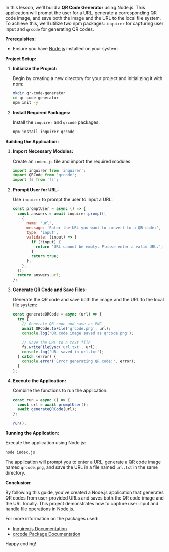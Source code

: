 In this lesson, we'll build a **QR Code Generator** using Node.js. This application will prompt the user for a URL, generate a corresponding QR code image, and save both the image and the URL to the local file system. To achieve this, we'll utilize two npm packages: `inquirer` for capturing user input and `qrcode` for generating QR codes.

**Prerequisites:**

- Ensure you have [Node.js](https://nodejs.org/) installed on your system.

**Project Setup:**

1. **Initialize the Project:**

   Begin by creating a new directory for your project and initializing it with npm:

   ```bash
   mkdir qr-code-generator
   cd qr-code-generator
   npm init -y
   ```

2. **Install Required Packages:**

   Install the `inquirer` and `qrcode` packages:

   ```bash
   npm install inquirer qrcode
   ```

**Building the Application:**

1. **Import Necessary Modules:**

   Create an `index.js` file and import the required modules:

   ```javascript
   import inquirer from 'inquirer';
   import QRCode from 'qrcode';
   import fs from 'fs';
   ```

2. **Prompt User for URL:**

   Use `inquirer` to prompt the user to input a URL:

   ```javascript
   const promptUser = async () => {
     const answers = await inquirer.prompt([
       {
         name: 'url',
         message: 'Enter the URL you want to convert to a QR code:',
         type: 'input',
         validate: (input) => {
           if (!input) {
             return 'URL cannot be empty. Please enter a valid URL.';
           }
           return true;
         },
       },
     ]);
     return answers.url;
   };
   ```

3. **Generate QR Code and Save Files:**

   Generate the QR code and save both the image and the URL to the local file system:

   ```javascript
   const generateQRCode = async (url) => {
     try {
       // Generate QR code and save as PNG
       await QRCode.toFile('qrcode.png', url);
       console.log('QR code image saved as qrcode.png');

       // Save the URL to a text file
       fs.writeFileSync('url.txt', url);
       console.log('URL saved in url.txt');
     } catch (error) {
       console.error('Error generating QR code:', error);
     }
   };
   ```

4. **Execute the Application:**

   Combine the functions to run the application:

   ```javascript
   const run = async () => {
     const url = await promptUser();
     await generateQRCode(url);
   };

   run();
   ```

**Running the Application:**

Execute the application using Node.js:

```bash
node index.js
```

The application will prompt you to enter a URL, generate a QR code image named `qrcode.png`, and save the URL in a file named `url.txt` in the same directory.

**Conclusion:**

By following this guide, you've created a Node.js application that generates QR codes from user-provided URLs and saves both the QR code image and the URL locally. This project demonstrates how to capture user input and handle file operations in Node.js.

For more information on the packages used:

- [Inquirer.js Documentation](https://www.npmjs.com/package/inquirer)
- [qrcode Package Documentation](https://www.npmjs.com/package/qrcode)

Happy coding! 
